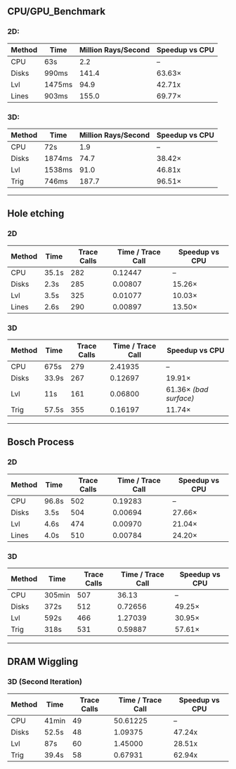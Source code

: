 ## CPU/GPU_Benchmark
### 2D:
| Method | Time   | Million Rays/Second |  Speedup vs CPU |
|--------|--------|---------------------|-----------------|
| CPU    | 63s    |   2.2               | –               |
| Disks  | 990ms  |   141.4               | 63.63×          |
| Lvl    | 1475ms |   94.9                | 42.71x          |
| Lines  | 903ms  |   155.0               | 69.77×          |
### 3D:
| Method | Time   | Million Rays/Second |  Speedup vs CPU |
|--------|--------|---------------------|-----------------|
| CPU    | 72s    |   1.9               | –               |
| Disks  | 1874ms |   74.7               | 38.42×          |
| Lvl    | 1538ms |   91.0                | 46.81x          |
| Trig   | 746ms  |   187.7               | 96.51×          |

---
## Hole etching
### 2D

| Method | Time  | Trace Calls | Time / Trace Call | Speedup vs CPU |
|--------|-------|-------------|-------------------|----------------|
| CPU    | 35.1s | 282         | 0.12447           | –              |
| Disks  | 2.3s  | 285         | 0.00807           | 15.26×         |
| Lvl    | 3.5s  | 325         | 0.01077           | 10.03×         |
| Lines  | 2.6s  | 290         | 0.00897           | 13.50×         |

### 3D

| Method | Time   | Trace Calls | Time / Trace Call | Speedup vs CPU     |
|--------|--------|-------------|-------------------|--------------------|
| CPU    | 675s   | 279         | 2.41935           | –                  |
| Disks  | 33.9s  | 267         | 0.12697           | 19.91×             |
| Lvl    | 11s    | 161         | 0.06800           | 61.36× *(bad surface)* |
| Trig   | 57.5s  | 355         | 0.16197           | 11.74×             |

---
## Bosch Process
### 2D

| Method | Time  | Trace Calls | Time / Trace Call | Speedup vs CPU |
|--------|-------|-------------|-------------------|----------------|
| CPU    | 96.8s | 502         | 0.19283           | –              |
| Disks  | 3.5s  | 504         | 0.00694           | 27.66×         |
| Lvl    | 4.6s  | 474         | 0.00970           | 21.04×         |
| Lines  | 4.0s  | 510         | 0.00784           | 24.20×         |

### 3D

| Method | Time   | Trace Calls | Time / Trace Call | Speedup vs CPU |
|--------|--------|-------------|-------------------|----------------|
| CPU    | 305min | 507         | 36.13             | –              |
| Disks  | 372s   | 512         | 0.72656           | 49.25×         |
| Lvl    | 592s   | 466         | 1.27039           | 30.95×         |
| Trig   | 318s   | 531         | 0.59887           | 57.61×         |

---
## DRAM Wiggling
### 3D (Second Iteration)

| Method | Time  | Trace Calls | Time / Trace Call | Speedup vs CPU |
|--------|-------|-------------|-------------------|----------------|
| CPU    | 41min | 49          | 50.61225          | –              |
| Disks  | 52.5s | 48          | 1.09375           | 47.24x         |
| Lvl    | 87s   | 60          | 1.45000           | 28.51x         |
| Trig   | 39.4s | 58          | 0.67931           | 62.94x         |
